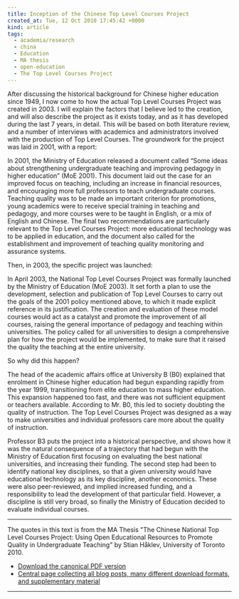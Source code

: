 ```yaml
---
title: Inception of the Chinese Top Level Courses Project
created_at: Tue, 12 Oct 2010 17:45:42 +0000
kind: article
tags:
  - academia/research
  - china
  - Education
  - MA thesis
  - open-education
  - The Top Level Courses Project
---
```


After discussing the historical background for Chinese higher education
since 1949, I now come to how the actual Top Level Courses Project was
created in 2003. I will explain the factors that I believe led to the
creation, and will also describe the project as it exists today, and as
it has developed during the last 7 years, in detail. This will be based
on both literature review, and a number of interviews with academics and
administrators involved with the production of Top Level Courses. The
groundwork for the project was laid in 2001, with a report:

In 2001, the Ministry of Education released a document called “Some
ideas about strengthening undergraduate teaching and improving pedagogy
in higher education” (MoE 2001). This document laid out the case for an
improved focus on teaching, including an increase in financial
resources, and encouraging more full professors to teach undergraduate
courses. Teaching quality was to be made an important criterion for
promotions, young academics were to receive special training in teaching
and pedagogy, and more courses were to be taught in English, or a mix of
English and Chinese. The final two recommendations are particularly
relevant to the Top Level Courses Project: more educational technology
was to be applied in education, and the document also called for the
establishment and improvement of teaching quality monitoring and
assurance systems.

Then, in 2003, the specific project was launched:

In April 2003, the National Top Level Courses Project was formally
launched by the Ministry of Education (MoE 2003). It set forth a plan to
use the development, selection and publication of Top Level Courses to
carry out the goals of the 2001 policy mentioned above, to which it made
explicit reference in its justification. The creation and evaluation of
these model courses would act as a catalyst and promote the improvement
of all courses, raising the general importance of pedagogy and teaching
within universities. The policy called for all universities to design a
comprehensive plan for how the project would be implemented, to make
sure that it raised the quality the teaching at the entire university.

So why did this happen?

The head of the academic affairs office at University B (B0) explained
that enrolment in Chinese higher education had begun expanding rapidly
from the year 1999, transitioning from elite education to mass higher
education. This expansion happened too fast, and there was not
sufficient equipment or teachers available. According to Mr. B0, this
led to society doubting the quality of instruction. The Top Level
Courses Project was designed as a way to make universities and
individual professors care more about the quality of instruction.

Professor B3 puts the project into a historical perspective, and shows
how it was the natural consequence of a trajectory that had begun with
the Ministry of Education first focusing on evaluating the best national
universities, and increasing their funding. The second step had been to
identify national key disciplines, so that a given university would have
educational technology as its key discipline, another economics. These
were also peer-reviewed, and implied increased funding, and a
responsibility to lead the development of that particular field.
However, a discipline is still very broad, so finally the Ministry of
Education decided to evaluate individual courses.

* * * * *

The quotes in this text is from the MA Thesis "The Chinese National Top
Level Courses Project: Using Open Educational Resources to Promote
Quality in Undergraduate Teaching" by Stian Håklev, University of
Toronto 2010.

-   [Download the canonical PDF
  version](http://reganmian.net/top-level-courses/Haklev_Stian_201009_MA_thesis.pdf)
-   [Central page collecting all blog posts, many different download
  formats, and supplementary
  material](http://reganmian.net/top-level-courses)

* * * * *
